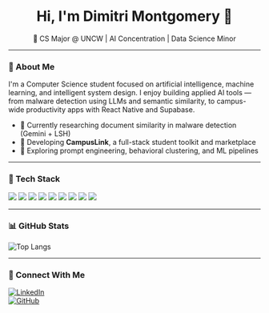 <h1 align="center">Hi, I'm Dimitri Montgomery 👋</h1>
<p align="center">
  🧠 CS Major @ UNCW | AI Concentration | Data Science Minor  
</p>

---

### 🧬 About Me

I'm a Computer Science student focused on artificial intelligence, machine learning, and intelligent system design. I enjoy building applied AI tools — from malware detection using LLMs and semantic similarity, to campus-wide productivity apps with React Native and Supabase.

- 🔭 Currently researching document similarity in malware detection (Gemini + LSH)
- 🌱 Developing **CampusLink**, a full-stack student toolkit and marketplace
- 🧠 Exploring prompt engineering, behavioral clustering, and ML pipelines

---

### 🧰 Tech Stack

<img src="https://img.shields.io/badge/-Python-05122A?style=flat&logo=python" />
<img src="https://img.shields.io/badge/-Java-05122A?style=flat&logo=java" />
<img src="https://img.shields.io/badge/-JavaScript-05122A?style=flat&logo=javascript" />
<img src="https://img.shields.io/badge/-React_Native-05122A?style=flat&logo=react" />
<img src="https://img.shields.io/badge/-Supabase-05122A?style=flat&logo=supabase" />
<img src="https://img.shields.io/badge/-Git-05122A?style=flat&logo=git" />
<img src="https://img.shields.io/badge/-Linux-05122A?style=flat&logo=linux" />
<img src="https://img.shields.io/badge/-Gemini_API-05122A?style=flat&logo=google" />
<img src="https://img.shields.io/badge/-Jupyter-05122A?style=flat&logo=jupyter" />

---

### 📊 GitHub Stats

![Top Langs](https://github-readme-stats.vercel.app/api/top-langs/?username=dimitrimont&layout=compact&theme=radical)

---

### 🔗 Connect With Me

[![LinkedIn](https://img.shields.io/badge/-LinkedIn-05122A?style=flat&logo=linkedin)](https://www.linkedin.com/in/dimitri-montgomery)  
[![GitHub](https://img.shields.io/badge/-GitHub-05122A?style=flat&logo=github)](https://github.com/dimitrimont)
